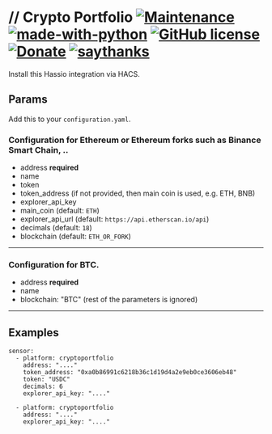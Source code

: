 # // Crypto Portfolio [![Maintenance](https://img.shields.io/badge/Maintained%3F-yes-green.svg)](https://bitbucket.org/lbesson/ansi-colors) [![made-with-python](https://img.shields.io/badge/Made%20with-Python-1f425f.svg)](https://www.python.org/) [![GitHub license](https://img.shields.io/github/license/wsdt/sensor.cryptoportfolio.svg)](https://github.com/wsdt/sensor.cryptoportfolio/blob/master/LICENSE) [![Donate](https://img.shields.io/badge/Donate-Pay%20me%20a%20coffee-3cf)](https://github.com/wsdt/Global/wiki/Donation) [![saythanks](https://img.shields.io/badge/say-thanks-ff69b4.svg)](https://saythanks.io/to/kevin.riedl.privat%40gmail.com)
Install this Hassio integration via HACS.


## Params
Add this to your `configuration.yaml`.

### Configuration for Ethereum or Ethereum forks such as Binance Smart Chain, ..

- address __required__
- name
- token
- token_address (if not provided, then main coin is used, e.g. ETH, BNB)
- explorer_api_key
- main_coin (default: `ETH`)
- explorer_api_url (default: `https://api.etherscan.io/api`)
- decimals (default: `18`)
- blockchain (default: `ETH_OR_FORK`)

---

### Configuration for BTC.

- address __required__
- name
- blockchain: "BTC"
(rest of the parameters is ignored)

---

## Examples

```
sensor:
  - platform: cryptoportfolio
    address: "...."
    token_address: "0xa0b86991c6218b36c1d19d4a2e9eb0ce3606eb48"
    token: "USDC"
    decimals: 6
    explorer_api_key: "...."
    
  - platform: cryptoportfolio
    address: "...."
    explorer_api_key: "...."
```

